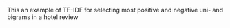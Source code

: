 This an example of TF-IDF for selecting most positive and negative uni- and bigrams in a hotel review

